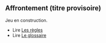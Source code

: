 ## Affrontement (titre provisoire)

Jeu en construction.

- Lire [Les règles](regles.md)
- Lire [Le glossaire](glossaire.md)

